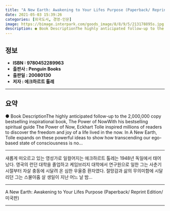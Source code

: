 ```yaml
---
title: "A New Earth: Awakening to Your Lifes Purpose (Paperback/ Reprint Edition/ 미국판)"
date: 2021-05-03 15:39:26
categories: [외국도서, 경영-인문]
image: https://bimage.interpark.com/goods_image/8/8/9/5/213178895s.jpg
description: ● Book DescriptionThe highly anticipated follow-up to the 2,000,000 copy bestselling inspirational book, The Power of NowWith his bestselling spiritual guide T
---
```


## **정보**

- **ISBN : 9780452289963**
- **출판사 : Penguin Books**
- **출판일 : 20080130**
- **저자 : 에크하르트 톨레**

------



## **요약**

●  Book DescriptionThe highly anticipated follow-up to the 2,000,000 copy bestselling inspirational book, The Power of NowWith his bestselling spiritual guide The Power of Now, Eckhart Tolle inspired millions of readers to discover the freedom and joy of a life lived in the now. In A New Earth, Tolle expands on these powerful ideas to show how transcending our ego-based state of consciousness is no...

------

새롭게 떠오르고 있는 영성가로 일컬어지는 에크하르트 톨레는 1948년 독일에서 태어났다. 영국의 런던 대학을 졸업하고 케임브리지 대학에서 연구원으로 일한 그는 사춘기 시절부터 자살 충동에 시달려 온 심한 우울증 환자였다. 절망감과 삶의 무의미함에 시달리던 그는 스물아홉 살 생일이 지난 어느 날 밤... 

------


A New Earth: Awakening to Your Lifes Purpose (Paperback/ Reprint Edition/ 미국판) 

------


